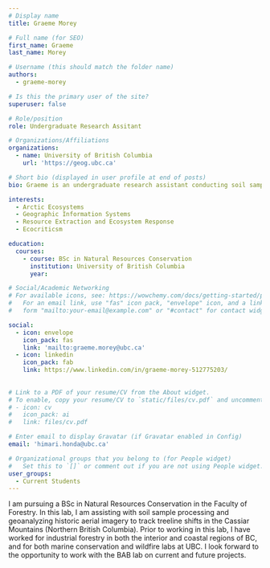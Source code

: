 ```yaml
---
# Display name
title: Graeme Morey

# Full name (for SEO)
first_name: Graeme 
last_name: Morey

# Username (this should match the folder name)
authors:
  - graeme-morey

# Is this the primary user of the site?
superuser: false

# Role/position
role: Undergraduate Research Assitant 

# Organizations/Affiliations
organizations:
  - name: University of British Columbia
    url: 'https://geog.ubc.ca'

# Short bio (displayed in user profile at end of posts)
bio: Graeme is an undergraduate research assistant conducting soil sample processing and geoanalyzing historic aerial imagery to track treeline shifts in the Cassiar Mountains (Northern British Columbia).

interests:
  - Arctic Ecosystems
  - Geographic Information Systems
  - Resource Extraction and Ecosystem Response
  - Ecocriticsm

education:
  courses:
    - course: BSc in Natural Resources Conservation
      institution: University of British Columbia
      year: 

# Social/Academic Networking
# For available icons, see: https://wowchemy.com/docs/getting-started/page-builder/#icons
#   For an email link, use "fas" icon pack, "envelope" icon, and a link in the
#   form "mailto:your-email@example.com" or "#contact" for contact widget.

social:
  - icon: envelope
    icon_pack: fas
    link: 'mailto:graeme.morey@ubc.ca'
  - icon: linkedin
    icon_pack: fab
    link: https://www.linkedin.com/in/graeme-morey-512775203/
  
  
# Link to a PDF of your resume/CV from the About widget.
# To enable, copy your resume/CV to `static/files/cv.pdf` and uncomment the lines below.
# - icon: cv
#   icon_pack: ai
#   link: files/cv.pdf

# Enter email to display Gravatar (if Gravatar enabled in Config)
email: 'himari.honda@ubc.ca'

# Organizational groups that you belong to (for People widget)
#   Set this to `[]` or comment out if you are not using People widget.
user_groups:
  - Current Students
---
```

I am pursuing a BSc in Natural Resources Conservation in the Faculty of Forestry. In this lab, I am assisting with soil sample processing and geoanalyzing historic aerial imagery to track treeline shifts in the Cassiar Mountains (Northern British Columbia). Prior to working in this lab, I have worked for industrial forestry in both the interior and coastal regions of BC, and for both marine conservation and wildfire labs at UBC. I look forward to the opportunity to work with the BAB lab on current and future projects.
